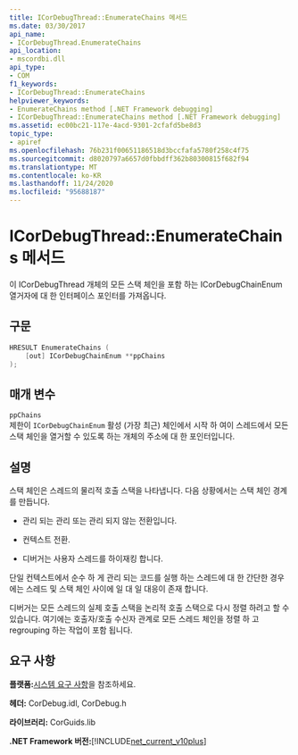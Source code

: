 ```yaml
---
title: ICorDebugThread::EnumerateChains 메서드
ms.date: 03/30/2017
api_name:
- ICorDebugThread.EnumerateChains
api_location:
- mscordbi.dll
api_type:
- COM
f1_keywords:
- ICorDebugThread::EnumerateChains
helpviewer_keywords:
- EnumerateChains method [.NET Framework debugging]
- ICorDebugThread::EnumerateChains method [.NET Framework debugging]
ms.assetid: ec00bc21-117e-4acd-9301-2cfafd5be8d3
topic_type:
- apiref
ms.openlocfilehash: 76b231f00651186518d3bccfafa5780f258c4f75
ms.sourcegitcommit: d8020797a6657d0fbbdff362b80300815f682f94
ms.translationtype: MT
ms.contentlocale: ko-KR
ms.lasthandoff: 11/24/2020
ms.locfileid: "95688187"
---
```

# <a name="icordebugthreadenumeratechains-method"></a>ICorDebugThread::EnumerateChains 메서드

이 ICorDebugThread 개체의 모든 스택 체인을 포함 하는 ICorDebugChainEnum 열거자에 대 한 인터페이스 포인터를 가져옵니다.  
  
## <a name="syntax"></a>구문  
  
```cpp  
HRESULT EnumerateChains (  
    [out] ICorDebugChainEnum **ppChains  
);  
```  
  
## <a name="parameters"></a>매개 변수  

 `ppChains`  
 제한이 `ICorDebugChainEnum` 활성 (가장 최근) 체인에서 시작 하 여이 스레드에서 모든 스택 체인을 열거할 수 있도록 하는 개체의 주소에 대 한 포인터입니다.  
  
## <a name="remarks"></a>설명  

 스택 체인은 스레드의 물리적 호출 스택을 나타냅니다. 다음 상황에서는 스택 체인 경계를 만듭니다.  
  
- 관리 되는 관리 또는 관리 되지 않는 전환입니다.  
  
- 컨텍스트 전환.  
  
- 디버거는 사용자 스레드를 하이재킹 합니다.  
  
 단일 컨텍스트에서 순수 하 게 관리 되는 코드를 실행 하는 스레드에 대 한 간단한 경우에는 스레드 및 스택 체인 사이에 일 대 일 대응이 존재 합니다.  
  
 디버거는 모든 스레드의 실제 호출 스택을 논리적 호출 스택으로 다시 정렬 하려고 할 수 있습니다. 여기에는 호출자/호출 수신자 관계로 모든 스레드 체인을 정렬 하 고 regrouping 하는 작업이 포함 됩니다.  
  
## <a name="requirements"></a>요구 사항  

 **플랫폼:**[시스템 요구 사항](../../get-started/system-requirements.md)을 참조하세요.  
  
 **헤더:** CorDebug.idl, CorDebug.h  
  
 **라이브러리:** CorGuids.lib  
  
 **.NET Framework 버전:**[!INCLUDE[net_current_v10plus](../../../../includes/net-current-v10plus-md.md)]
